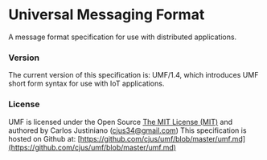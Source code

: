 # Universal Messaging Format
A message format specification for use with distributed applications.

### Version
The current version of this specification is: UMF/1.4, which introduces UMF short form syntax for use with IoT applications.

### License

UMF is licensed under the Open Source [The MIT License (MIT)](https://github.com/cjus/umf/blob/master/LICENSE) and authored by Carlos Justiniano ([cjus34@gmail.com](mailto:cjus34@gmail.com))  This specification is hosted on Github at: [https://github.com/cjus/umf/blob/master/umf.md](https://github.com/cjus/umf/blob/master/umf.md)
